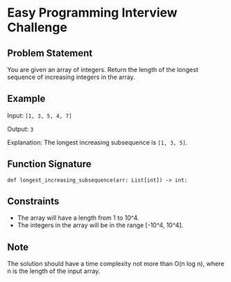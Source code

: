# Easy Programming Interview Challenge

## Problem Statement

You are given an array of integers. Return the length of the longest sequence of increasing integers in the array.

## Example

Input: `[1, 3, 5, 4, 7]`

Output: `3`

Explanation: The longest increasing subsequence is `[1, 3, 5]`.

## Function Signature

```
def longest_increasing_subsequence(arr: List[int]) -> int:
```

## Constraints

* The array will have a length from 1 to 10^4.
* The integers in the array will be in the range [-10^4, 10^4].

## Note

The solution should have a time complexity not more than O(n log n), where n is the length of the input array.